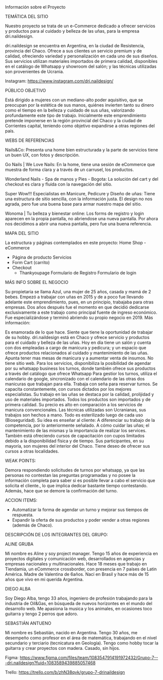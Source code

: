 Información sobre el Proyecto

TEMÁTICA DEL SITIO

Nuestro proyecto se trata de un e-Commerce dedicado a ofrecer servicios y productos para al cuidado y belleza de las uñas, para la empresa dri.naildesign.  

dri.naildesign se encuentra en Argentina, en la ciudad de Resistencia, provincia del Chaco.
Ofrece a sus clientes un servicio premium y de calidad, ofreciendo variedad y personalización en cada uno de sus diseños. Sus servicios utilizan materiales importados de primera calidad, disponibles en el catálogo de Whatsapp y showroom del salón; y las técnicas utilizadas son provenientes de Ucrania.

Instagram: https://www.instagram.com/dri.naildesign/

PÚBLICO OBJETIVO

Está dirigido a mujeres con un mediano-alto poder aquisitivo, que se preocupan por la estética de sus manos, quiénes invierten tanto su dinero como el tiempo en la belleza y cuidado de sus uñas, valorizando profundamente este tipo de trabajo. Inicialmente este emprendimiento pretende imponerse en la región provincial del Chaco y la ciudad de Corrientes capital, teniendo como objetivo expandirse a otras regiones del país.

WEBS DE REFERENCIAS

Nails&Co: Presenta una home bien estructurada y la parte de servicios tiene un buen UX, con fotos y descripción.

Go Nails | We Love Nails: En la home, tiene una sesión de eCommerce que muestra de forma clara y a través de un carrusel, los productos.

Wonderland Nails - Spa de manos y Pies - Bogota: La solución del cart y del checkout es clara y fluida con la navegación del sitio.

Super Wow!!! Especialistas en Manicure, Pedicure y Diseño de uñas: Tiene una estructura de sitio sencilla, con la información justa. El design no nos agrada, pero fue una buena base para armar nuestro mapa del sitio.

Wonoma | Tu belleza y bienestar online: Los forms de registro y login aparecen en la propia pantalla, no abriendose una nueva pantalla. Por ahora nos decidimos a abrir una nueva pantalla, pero fue una buena referencia.

MAPA DEL SITIO

La estructura y páginas contemplados en este proyecto:
Home
Shop - eCommerce
  - Página de producto
Servicios
  - Form
Cart (carrito)
  - Checkout
     - Thankyoupage
Formulario de Registro
Formulario de login

MÁS INFO SOBRE EL NEGOCIO

Su propietaria se llama Azul, una mujer de 25 años, casada y mamá de 2 bebes. Empezó a trabajar con uñas en 2015 y de a poco fue llevando adelante este emprendimiento, pues, en un principio, trabajaba para otras empresas. Dos años después fue el momento en que decidió dedicarse exclusivamente a este trabajo como principal fuente de ingreso económico. Fue especializándose y terminó abriendo su propio negocio en 2019. Más información:

Es enamorada de lo que hace. Siente que tiene la oportunidad de trabajar de su hobby.
dri.naildesign está en Chaco y ofrece servicio y productos para el cuidado y belleza de las uñas. 
Hoy en día tiene un salón y cuenta con dos empleadas a cargo de manicura y pedicura; y un espacio que ofrece productos relacionados al cuidado y mantenimiento de las uñas. Apunta tener mas mesas de manicura y a aumentar venta de insumos.
No tiene sitio web. Para los servicios, disponibiliza la posibilidad de agendar por su whatsapp business los turnos, donde también ofrece sus productos a través del catálogo que ofrece Whatsapp
Para gestior los turnos, utiliza el calendario de google, sincronizado con el calendario de las otras dos manicuras que trabajan para ella.
Trabaja con seña para reservar turnos. 
Se capacita constantemente, con cursos dictados por los mejores especialistas.
Su trabajo en las uñas se destaca por la calidad, prolijidad y uso de materiales importados. 
Todos los productos son importados y de primera calidad. 
Su precio es alto en comparación a los servicios de manicura convencionales.
Las técnicas utilizadas son Ucranianas, sus trabajos son hechos a mano. Todo es esterilizado luego de cada uso (Bioseguridad).
Su idea es enseñar al cliente:
A diferenciar su trabajo de la competencia, por lo anteriormente señalado.
A cómo cuidar las uñas; el mantenimiento de las mismas y la importancia de realizar los services.
También está ofreciendo cursos de capacitación con cupos limitados debido a la disponibilidad física y de tiempo. Sus participantes, en su mayoría, son mujeres del interior del Chaco. Tiene deseo de ofrecer sus cursos a otras localidades.

WEAK POINTS:

Demora respondiendo solicitudes de turnos por whatsapp, ya que las personas no contestan las preguntas programadas y no posee la información completa para saber si es posible llevar a cabo el servicio que solicita el cliente., lo que implica dedicar bastante tiempo contestando. Además, hace que se demore la confirmación del turno. 

ACCION ITEMS:

- Automatizar la forma de agendar un turno y mejorar sus tiempos de respuesta.
- Expandir la oferta de sus productos y poder vender a otras regiones (además de Chaco).

DESCRIPCIÓN DE LOS INTEGRANTES DEL GRUPO: 

ALINE GRUBA

Mi nombre es Aline y soy project manager. Tengo 15 años de experiencia en proyectos digitales y comunicación web, desarrollados en agencias y empresas nacionales y multinacionales. Hace 18 meses que trabajo en Tiendamia, un eCommerce crossborder, con presencia en 7 países de Latin América. Madre de Valentina de 6años. Nací en Brasil y hace más de 15 años que vivo en mi querida Argentina.

DIEGO ALBA

Soy Diego Alba, tengo 33 años, ingeniero de profesión trabajando para la industria de Oil&Gas, en búsqueda de nuevos horizontes en el mundo del desarrollo web. Me apasiona la musica y los animales, en ocasiones toco guitarra y tengo 2 perros que adoro.

SEBASTIÁN ANTUENO

Mi nombre es Sebastián, nacido en Argentina. Tengo 30 años, me desempeño como profesor en el área de matemática, trabajando en el nivel secundario y terciario (tecnicatura en Geología). Tengo como hobby tocar la guitarra y crear proyectos con madera. Casado, sin hijos. 

Figma: https://www.figma.com/files/team/1083547914191972432/Grupo-7---dri.naildesign?fuid=1083589439885057468

Trello: https://trello.com/b/zhN38qvk/grupo-7-drinaildesign



